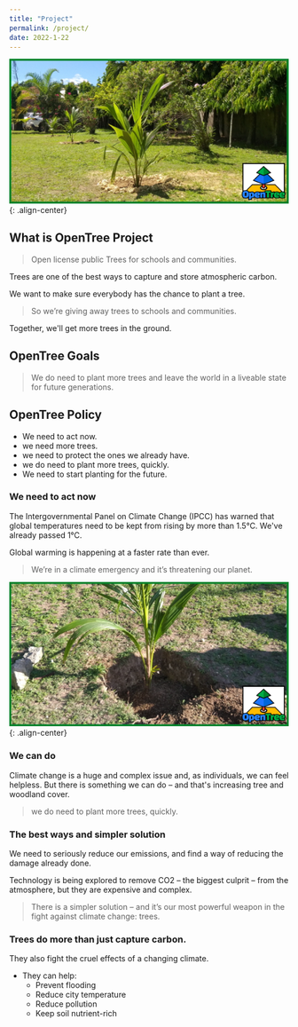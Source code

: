 ```yaml
---
title: "Project"
permalink: /project/
date: 2022-1-22
---
```

![OpenTree Collaboration & Influence](/assets/images/openTree008.png){: .align-center}

## What is OpenTree Project
> Open license public Trees for schools and communities.

Trees are one of the best ways to capture and store atmospheric carbon.

We want to make sure everybody has the chance to plant a tree.

> So we’re giving away trees to schools and communities. 

Together, we'll get more trees in the ground.

## OpenTree Goals
> We do need to plant more trees and leave the world in a liveable state for future generations.

## OpenTree Policy
- We need to act now.
- we need more trees.
- we need to protect the ones we already have.
- we do need to plant more trees, quickly.
- We need to start planting for the future.

### We need to act now
The Intergovernmental Panel on Climate Change (IPCC) has warned that global temperatures need to be kept from rising by more than 1.5°C. We've already passed 1°C.

Global warming is happening at a faster rate than ever. 

> We’re in a climate emergency and it’s threatening our planet.

![OpenTree Collaboration & Influence](/assets/images/openTree010.png){: .align-center}

### We can do
Climate change is a huge and complex issue and, as individuals, we can feel helpless. But there is something we can do – and that's increasing tree and woodland cover.

> we do need to plant more trees, quickly.

### The best ways and simpler solution
We need to seriously reduce our emissions, and find a way of reducing the damage already done.

Technology is being explored to remove CO2 – the biggest culprit – from the atmosphere, but they are expensive and complex.

> There is a simpler solution – and it’s our most powerful weapon in the fight against climate change: trees.

### Trees do more than just capture carbon.
They also fight the cruel effects of a changing climate. 

- They can help:
  * Prevent flooding
  * Reduce city temperature
  * Reduce pollution
  * Keep soil nutrient-rich

